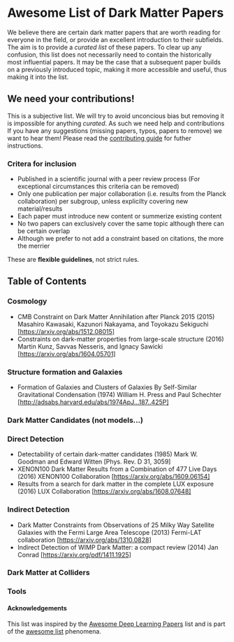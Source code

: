 # Awesome List of Dark Matter Papers

We believe there are certain dark matter papers that are worth reading for everyone in the field, or provide an excellent introduction to their subfields. 
The aim is to provide a *curated list* of these papers.
To clear up any confusion, this list does not necessarily need to contain the historically most influential papers. 
It may be the case that a subsequent paper builds on a previously introduced topic, making it more accessible and useful, thus making it into the list.

## We need your contributions!

This is a subjective list. We will try to avoid unconcious bias but removing it is impossible for anything *curated*.
As such we need help and contributions
If you have any suggestions (missing papers, typos, papers to remove) we want to hear them!
Please read the [contributing guide](https://github.com/sliem/awesome-dark-matter-papers/blob/master/contribute.md) for futher instructions.

### Critera for inclusion

- Published in a scientific journal with a peer review process (For exceptional circumstances this criteria can be removed)
- Only one publication per major collaboration (i.e. results from the Planck collaboration) per subgroup, unless explicilty covering new material/results
- Each paper must introduce new content or summerize existing content
- No two papers can exclusively cover the same topic although there can be certain overlap
- Although we prefer to not add a constraint based on citations, the more the merrier

These are **flexible guidelines**, not strict rules.

## Table of Contents

### Cosmology
- CMB Constraint on Dark Matter Annihilation after Planck 2015 (2015) Masahiro Kawasaki, Kazunori Nakayama, and Toyokazu Sekiguchi [https://arxiv.org/abs/1512.08015]
- Constraints on dark-matter properties from large-scale structure (2016) Martin Kunz, Savvas Nesseris, and Ignacy Sawicki [https://arxiv.org/abs/1604.05701]

### Structure formation and Galaxies
- Formation of Galaxies and Clusters of Galaxies By Self-Similar Gravitational Condensation (1974) William H. Press and Paul Schechter [http://adsabs.harvard.edu/abs/1974ApJ...187..425P]

### Dark Matter Candidates (not models...)

### Direct Detection
- Detectability of certain dark-matter candidates (1985) Mark W. Goodman and Edward Witten [Phys. Rev. D 31, 3059]
- XENON100 Dark Matter Results from a Combination of 477 Live Days (2016) XENON100 Collaboration [https://arxiv.org/abs/1609.06154]
- Results from a search for dark matter in the complete LUX exposure (2016) LUX Collaboration [https://arxiv.org/abs/1608.07648]

### Indirect Detection
- Dark Matter Constraints from Observations of 25 Milky Way Satellite Galaxies with the Fermi Large Area Telescope (2013) Fermi-LAT collaboration [https://arxiv.org/abs/1310.0828]
- Indirect Detection of WIMP Dark Matter: a compact review (2014) Jan Conrad [https://arxiv.org/pdf/1411.1925]

### Dark Matter at Colliders

### Tools

#### Acknowledgements

This list was inspired by the [Awesome Deep Learning Papers](https://github.com/terryum/awesome-deep-learning-papers) list and is part of the [awesome list](https://github.com/sindresorhus/awesome) phenomena.
